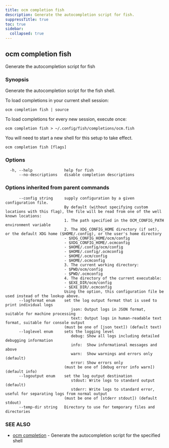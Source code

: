 ```yaml
---
title: ocm completion fish
description: Generate the autocompletion script for fish.
suppressTitle: true
toc: true
sidebar:
  collapsed: true
---
```


## ocm completion fish

Generate the autocompletion script for fish

### Synopsis

Generate the autocompletion script for the fish shell.

To load completions in your current shell session:

	ocm completion fish | source

To load completions for every new session, execute once:

	ocm completion fish > ~/.config/fish/completions/ocm.fish

You will need to start a new shell for this setup to take effect.


```
ocm completion fish [flags]
```

### Options

```
  -h, --help              help for fish
      --no-descriptions   disable completion descriptions
```

### Options inherited from parent commands

```
      --config string     supply configuration by a given configuration file.
                          By default (without specifying custom locations with this flag), the file will be read from one of the well known locations:
                          1. The path specified in the OCM_CONFIG_PATH environment variable
                          2. The XDG_CONFIG_HOME directory (if set), or the default XDG home ($HOME/.config), or the user's home directory
                          - $XDG_CONFIG_HOME/ocm/config
                          - $XDG_CONFIG_HOME/.ocmconfig
                          - $HOME/.config/ocm/config
                          - $HOME/.config/.ocmconfig
                          - $HOME/.ocm/config
                          - $HOME/.ocmconfig
                          3. The current working directory:
                          - $PWD/ocm/config
                          - $PWD/.ocmconfig
                          4. The directory of the current executable:
                          - $EXE_DIR/ocm/config
                          - $EXE_DIR/.ocmconfig
                          Using the option, this configuration file be used instead of the lookup above.
      --logformat enum    set the log output format that is used to print individual logs
                             json: Output logs in JSON format, suitable for machine processing
                             text: Output logs in human-readable text format, suitable for console output
                          (must be one of [json text]) (default text)
      --loglevel enum     sets the logging level
                             debug: Show all logs including detailed debugging information
                             info:  Show informational messages and above
                             warn:  Show warnings and errors only (default)
                             error: Show errors only
                          (must be one of [debug error info warn]) (default info)
      --logoutput enum    set the log output destination
                             stdout: Write logs to standard output (default)
                             stderr: Write logs to standard error, useful for separating logs from normal output
                          (must be one of [stderr stdout]) (default stdout)
      --temp-dir string   Directory to use for temporary files and directories
```

### SEE ALSO

* [ocm completion](ocm_completion.md)	 - Generate the autocompletion script for the specified shell


